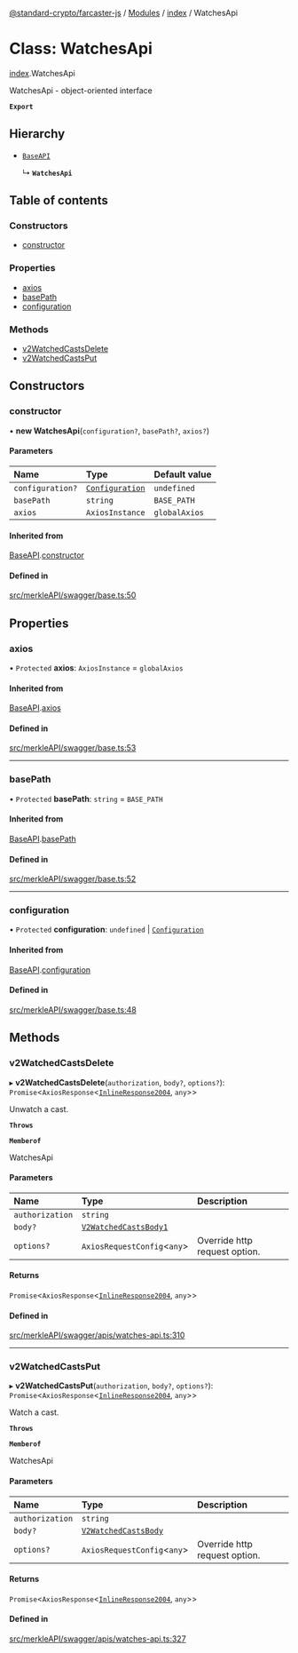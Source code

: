 [@standard-crypto/farcaster-js](../README.md) / [Modules](../modules.md) / [index](../modules/index.md) / WatchesApi

# Class: WatchesApi

[index](../modules/index.md).WatchesApi

WatchesApi - object-oriented interface

**`Export`**

## Hierarchy

- [`BaseAPI`](index.BaseAPI.md)

  ↳ **`WatchesApi`**

## Table of contents

### Constructors

- [constructor](index.WatchesApi.md#constructor)

### Properties

- [axios](index.WatchesApi.md#axios)
- [basePath](index.WatchesApi.md#basepath)
- [configuration](index.WatchesApi.md#configuration)

### Methods

- [v2WatchedCastsDelete](index.WatchesApi.md#v2watchedcastsdelete)
- [v2WatchedCastsPut](index.WatchesApi.md#v2watchedcastsput)

## Constructors

### constructor

• **new WatchesApi**(`configuration?`, `basePath?`, `axios?`)

#### Parameters

| Name | Type | Default value |
| :------ | :------ | :------ |
| `configuration?` | [`Configuration`](index.Configuration.md) | `undefined` |
| `basePath` | `string` | `BASE_PATH` |
| `axios` | `AxiosInstance` | `globalAxios` |

#### Inherited from

[BaseAPI](index.BaseAPI.md).[constructor](index.BaseAPI.md#constructor)

#### Defined in

[src/merkleAPI/swagger/base.ts:50](https://github.com/standard-crypto/farcaster-js/blob/main/src/merkleAPI/swagger/base.ts#L50)

## Properties

### axios

• `Protected` **axios**: `AxiosInstance` = `globalAxios`

#### Inherited from

[BaseAPI](index.BaseAPI.md).[axios](index.BaseAPI.md#axios)

#### Defined in

[src/merkleAPI/swagger/base.ts:53](https://github.com/standard-crypto/farcaster-js/blob/main/src/merkleAPI/swagger/base.ts#L53)

___

### basePath

• `Protected` **basePath**: `string` = `BASE_PATH`

#### Inherited from

[BaseAPI](index.BaseAPI.md).[basePath](index.BaseAPI.md#basepath)

#### Defined in

[src/merkleAPI/swagger/base.ts:52](https://github.com/standard-crypto/farcaster-js/blob/main/src/merkleAPI/swagger/base.ts#L52)

___

### configuration

• `Protected` **configuration**: `undefined` \| [`Configuration`](index.Configuration.md)

#### Inherited from

[BaseAPI](index.BaseAPI.md).[configuration](index.BaseAPI.md#configuration)

#### Defined in

[src/merkleAPI/swagger/base.ts:48](https://github.com/standard-crypto/farcaster-js/blob/main/src/merkleAPI/swagger/base.ts#L48)

## Methods

### v2WatchedCastsDelete

▸ **v2WatchedCastsDelete**(`authorization`, `body?`, `options?`): `Promise`<`AxiosResponse`<[`InlineResponse2004`](../interfaces/index.InlineResponse2004.md), `any`\>\>

Unwatch a cast.

**`Throws`**

**`Memberof`**

WatchesApi

#### Parameters

| Name | Type | Description |
| :------ | :------ | :------ |
| `authorization` | `string` |  |
| `body?` | [`V2WatchedCastsBody1`](../interfaces/index.V2WatchedCastsBody1.md) |  |
| `options?` | `AxiosRequestConfig`<`any`\> | Override http request option. |

#### Returns

`Promise`<`AxiosResponse`<[`InlineResponse2004`](../interfaces/index.InlineResponse2004.md), `any`\>\>

#### Defined in

[src/merkleAPI/swagger/apis/watches-api.ts:310](https://github.com/standard-crypto/farcaster-js/blob/main/src/merkleAPI/swagger/apis/watches-api.ts#L310)

___

### v2WatchedCastsPut

▸ **v2WatchedCastsPut**(`authorization`, `body?`, `options?`): `Promise`<`AxiosResponse`<[`InlineResponse2004`](../interfaces/index.InlineResponse2004.md), `any`\>\>

Watch a cast.

**`Throws`**

**`Memberof`**

WatchesApi

#### Parameters

| Name | Type | Description |
| :------ | :------ | :------ |
| `authorization` | `string` |  |
| `body?` | [`V2WatchedCastsBody`](../interfaces/index.V2WatchedCastsBody.md) |  |
| `options?` | `AxiosRequestConfig`<`any`\> | Override http request option. |

#### Returns

`Promise`<`AxiosResponse`<[`InlineResponse2004`](../interfaces/index.InlineResponse2004.md), `any`\>\>

#### Defined in

[src/merkleAPI/swagger/apis/watches-api.ts:327](https://github.com/standard-crypto/farcaster-js/blob/main/src/merkleAPI/swagger/apis/watches-api.ts#L327)
